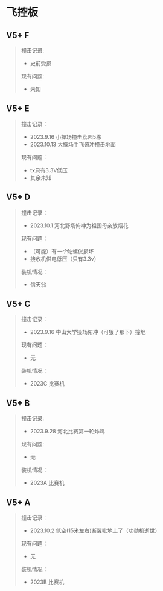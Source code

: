 # 飞控板

## V5+ F
> 撞击记录:
> - 史前受损
>
> 现有问题:
> - 未知

## V5+ E
> 撞击记录：
> - 2023.9.16  小操场撞击荔园5栋
> - 2023.10.13 大操场手飞俯冲撞击地面
> 
> 现有问题：
> - tx只有3.3V低压
> - 其余未知

## V5+ D
> 撞击记录：
> - 2023.10.1 河北野场俯冲为祖国母亲放烟花
> 
> 现有问题：
> - （可能）有*一个*陀螺仪损坏
> - 接收机供电低压（只有3.3v）
>
> 装机情况：
> - 信天翁

## V5+ C
> 撞击记录：
> - 2023.9.16 中山大学操场俯冲（可狠了那下）撞地
> 
> 现有问题：
> - 无
>
> 装机情况：
> - 2023C 比赛机

## V5+ B
> 撞击记录:
> - 2023.9.28 河北比赛第一轮炸鸡
> 
> 现有问题:
> - 无
>
> 装机情况：
> - 2023A 比赛机

## V5+ A
> 撞击记录：
> - 2023.10.2 低空(15米左右)断翼呲地上了（功勋机逝世）
> 
> 现有问题：
> - 无
>
> 装机情况：
> - 2023B 比赛机
